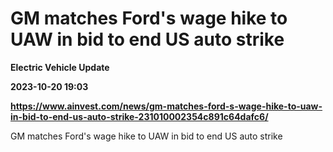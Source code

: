 # GM matches Ford's wage hike to UAW in bid to end US auto strike
**Electric Vehicle Update**

**2023-10-20 19:03**

**https://www.ainvest.com/news/gm-matches-ford-s-wage-hike-to-uaw-in-bid-to-end-us-auto-strike-231010002354c891c64dafc6/**

GM matches Ford's wage hike to UAW in bid to end US auto strike